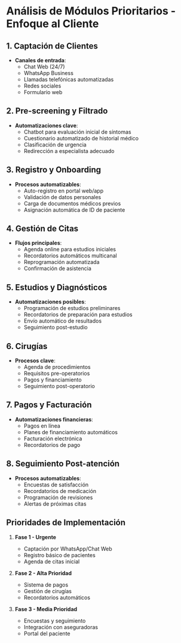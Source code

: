 # Análisis de Módulos Prioritarios - Enfoque al Cliente

## 1. Captación de Clientes
- **Canales de entrada**:
  - Chat Web (24/7)
  - WhatsApp Business
  - Llamadas telefónicas automatizadas
  - Redes sociales
  - Formulario web

## 2. Pre-screening y Filtrado
- **Automatizaciones clave**:
  - Chatbot para evaluación inicial de síntomas
  - Cuestionario automatizado de historial médico
  - Clasificación de urgencia
  - Redirección a especialista adecuado

## 3. Registro y Onboarding
- **Procesos automatizables**:
  - Auto-registro en portal web/app
  - Validación de datos personales
  - Carga de documentos médicos previos
  - Asignación automática de ID de paciente

## 4. Gestión de Citas
- **Flujos principales**:
  - Agenda online para estudios iniciales
  - Recordatorios automáticos multicanal
  - Reprogramación automatizada
  - Confirmación de asistencia

## 5. Estudios y Diagnósticos
- **Automatizaciones posibles**:
  - Programación de estudios preliminares
  - Recordatorios de preparación para estudios
  - Envío automático de resultados
  - Seguimiento post-estudio

## 6. Cirugías
- **Procesos clave**:
  - Agenda de procedimientos
  - Requisitos pre-operatorios
  - Pagos y financiamiento
  - Seguimiento post-operatorio

## 7. Pagos y Facturación
- **Automatizaciones financieras**:
  - Pagos en línea
  - Planes de financiamiento automáticos
  - Facturación electrónica
  - Recordatorios de pago

## 8. Seguimiento Post-atención
- **Procesos automatizables**:
  - Encuestas de satisfacción
  - Recordatorios de medicación
  - Programación de revisiones
  - Alertas de próximas citas

## Prioridades de Implementación

1. **Fase 1 - Urgente**
   - Captación por WhatsApp/Chat Web
   - Registro básico de pacientes
   - Agenda de citas inicial

2. **Fase 2 - Alta Prioridad**
   - Sistema de pagos
   - Gestión de cirugías
   - Recordatorios automáticos

3. **Fase 3 - Media Prioridad**
   - Encuestas y seguimiento
   - Integración con aseguradoras
   - Portal del paciente
